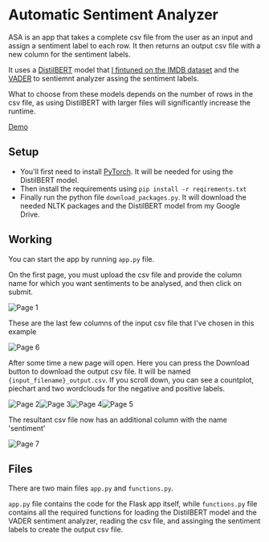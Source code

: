 
# Automatic Sentiment Analyzer

ASA is an app that takes a complete csv file from the user as an input and assign a sentiment label to each row. It then returns an output csv file with a new column for the sentiment labels.

It uses a [DistilBERT](https://arxiv.org/abs/1910.01108) model that [I fintuned on the IMDB dataset](https://github.com/hailASG/Finetuned_DistilBERT) and the [VADER](https://ojs.aaai.org/index.php/icwsm/article/view/14550)  to sentiemnt analyzer assing the sentiment labels. 

What to choose from these models depends on the number of rows in the csv file, as using DistilBERT with larger files will significantly increase the runtime.

[Demo](http://automaticanalyzer.pythonanywhere.com/)

## Setup
- You'll first need to install [PyTorch](https://pytorch.org/). It will be needed for using the DistilBERT model.
- Then install the requirements using `pip install -r reqirements.txt`
- Finally run the python file `download_packages.py`. It will download the needed NLTK packages and the DistilBERT model from my Google Drive.

## Working
You can start the app by running `app.py` file.

On the first page, you must upload the csv file and provide the column name for which you want sentiments to be analysed, and then click on submit.

![Page 1](https://github.com/hailASG/Automatic_Sentiment_Analyzer/blob/main/images/1.png)

These are the last few columns of the input csv file that I've chosen in this example

![Page 6](https://github.com/hailASG/Automatic_Sentiment_Analyzer/blob/main/images/6.png)

After some time a new page will open. Here you can press the Download button to download the output csv file. It will be named `{input_filename}_output.csv`. If you scroll down, you can see a countplot, piechart and two wordclouds for the negative and positive labels.

![Page 2](https://github.com/hailASG/Automatic_Sentiment_Analyzer/blob/main/images/2.png)![Page 3](https://github.com/hailASG/Automatic_Sentiment_Analyzer/blob/main/images/3.png)![Page 4](https://github.com/hailASG/Automatic_Sentiment_Analyzer/blob/main/images/4.png)![Page 5](https://github.com/hailASG/Automatic_Sentiment_Analyzer/blob/main/images/5.png)

The resultant csv file now has an additional column with the name 'sentiment'

![Page 7](https://github.com/hailASG/Automatic_Sentiment_Analyzer/blob/main/images/7.png)

## Files
There are two main files `app.py` and `functions.py`. 

`app.py` file contains the code for the Flask app itself, while `functions.py` file contains all the required functions for loading the DistilBERT model and the VADER sentiment analyzer, reading the csv file, and assinging the sentiment labels to create the output csv file.

